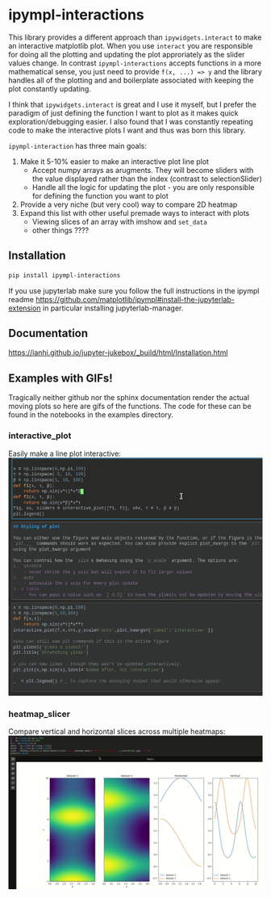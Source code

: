 # ipympl-interactions

This library provides a different approach than `ipywidgets.interact` to make an interactive matplotlib plot. When you use `interact` you are responsible for doing all the plotting and updating the plot approriately as the slider values change. In contrast `ipympl-interactions` accepts functions in a more mathematical sense, you just need to provide `f(x, ...) => y` and the library handles all of the plotting and and boilerplate associated with keeping the plot constantly updating.

I think that `ipywidgets.interact` is great and I use it myself, but I prefer the paradigm of just defining the function I want to plot as it makes quick exploration/debugging easier. I also found that I was constantly repeating code to make the interactive plots I want and thus was born this library.


`ipympl-interaction` has three main goals:
1. Make it 5-10% easier to make an interactive plot line plot
    - Accept numpy arrays as arugments. They will become sliders with the value displayed rather than the index (contrast to selectionSlider)
    - Handle all the logic for updating the plot - you are only responsible for defining the function you want to plot
2. Provide a very niche (but very cool) way to compare 2D heatmap
3. Expand this list with other useful premade ways to interact with plots
    - Viewing slices of an array with imshow and `set_data`
    - other things ????

## Installation
```bash
pip install ipympl-interactions
```
If you use jupyterlab make sure you follow the full instructions in the ipympl readme https://github.com/matplotlib/ipympl#install-the-jupyterlab-extension in particular installing jupyterlab-manager.


## Documentation
https://ianhi.github.io/jupyter-jukebox/_build/html/Installation.html

## Examples with GIFs!
Tragically neither github nor the sphinx documentation render the actual moving plots so here are gifs of the functions. The code for these can be found in the notebooks in the examples directory.


### interactive_plot
Easily make a line plot interactive:
![](docs/images/interactive-plot.gif)


### heatmap_slicer
Compare vertical and horizontal slices across multiple heatmaps:
![](docs/images/heatmap_slicer.gif)
